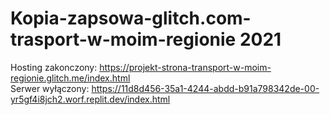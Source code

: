 # Kopia-zapsowa-glitch.com-trasport-w-moim-regionie 2021
Hosting zakonczony: https://projekt-strona-transport-w-moim-regionie.glitch.me/index.html<br>
Serwer wyłączony: https://11d8d456-35a1-4244-abdd-b91a798342de-00-yr5gf4i8jch2.worf.replit.dev/index.html

